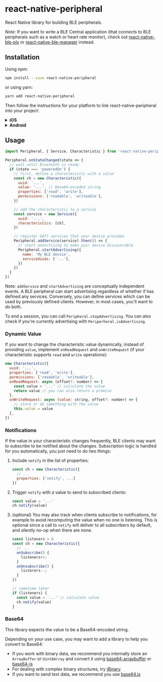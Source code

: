# react-native-peripheral

React Native library for building BLE peripherals.

_Note:_ If you want to write a BLE Central application (that connects to BLE peripherals such as a watch or heart rate monitor), check out [react-native-ble-plx](https://github.com/Polidea/react-native-ble-plx/) or [react-native-ble-manager](https://github.com/innoveit/react-native-ble-manager/) instead.

## Installation

Using npm:

```sh
npm install --save react-native-peripheral
```

or using yarn:

```sh
yarn add react-native-peripheral
```

Then follow the instructions for your platform to link react-native-peripheral into your project:

<details>
  <summary><b>iOS</b></summary>

#### React Native 0.60 and above

Linking is automatic. Just run `pod install` in the `ios` directory.

#### React Native 0.59 and below

Run `react-native link react-native-peripheral` to link the react-native-peripheral library.

If you're still managing dependencies through Xcode projects, or if the above didn't work:

1. In XCode, in the project navigator, right click `Libraries` ➜ `Add Files to [your project's name]`
2. Go to `node_modules` ➜ `react-native-peripheral` and add `RnBlePeripheral.xcodeproj`
3. In XCode, in the project navigator, select your project. Add `libRnBlePeripheral.a` to your project's `Build Phases` ➜ `Link Binary With Libraries`
4. Run your project (`Cmd+R`)

</details>

<details>
  <summary><b>Android</b></summary>

Android support is not implemented yet.

<!-- #### React Native 0.60 and above

Linking is automatic in React Native >=0.60. Nothing to be done here.

#### React Native 0.59 and below

Run `react-native link react-native-peripheral` to link the react-native-peripheral library.

If the above didn't work:

1. Open up `android/app/src/main/java/[...]/MainApplication.java`
  - Add `import com.reactnative.bleperipheral.RnBlePeripheralPackage;` to the imports at the top of the file
  - Add `new RnBlePeripheralPackage()` to the list returned by the `getPackages()` method
2. Append the following lines to `android/settings.gradle`:
    ```
    include ':react-native-peripheral'
    project(':react-native-peripheral').projectDir = new File(rootProject.projectDir,   '../node_modules/react-native-peripheral/android')
    ```
3. Insert the following lines inside the dependencies block in `android/app/build.gradle`:
    ```
      compile project(':react-native-peripheral')
    ``` -->

</details>

## Usage

```js
import Peripheral, { Service, Characteristic } from 'react-native-peripheral'

Peripheral.onStateChanged(state => {
  // wait until Bluetooth is ready
  if (state === 'poweredOn') {
    // first, define a characteristic with a value
    const ch = new Characteristic({
      uuid: '...',
      value: '...', // Base64-encoded string
      properties: ['read', 'write'],
      permissions: ['readable', 'writeable'],
    })

    // add the characteristic to a service
    const service = new Service({
      uuid: '...',
      characteristics: [ch],
    })

    // register GATT services that your device provides
    Peripheral.addService(service).then(() => {
      // start advertising to make your device discoverable
      Peripheral.startAdvertising({
        name: 'My BLE device',
        serviceUuids: ['...'],
      })
    })
  }
})
```

Note: `addService` and `startAdvertising` are conceptually independent events. A BLE peripheral can start advertising regardless of whether if has defined any services. Conversely, you can define services which can be used by previously defined clients. However, in most cases, you'll want to do both.

To end a session, you can call `Peripheral.stopAdvertising`. You can also check if you're currently advertising with `Periperheral.isAdvertising`.

### Dynamic Value

If you want to change the characteristic value dynamically, instead of providing `value`, implement `onReadRequest` and `onWriteRequest` (if your characteristic supports `read` and `write` operations):

```js
new Characteristic({
  uuid: '...',
  properties: ['read', 'write'],
  permissions: ['readable', 'writeable'],
  onReadRequest: async (offset?: number) => {
    const value = '...' // calculate the value
    return value // you can also return a promise
  },
  onWriteRequest: async (value: string, offset?: number) => {
    // store or do something with the value
    this.value = value
  },
})
```

### Notifications

If the value in your characteristic changes frequently, BLE clients may want to subscribe to be notified about the changes. Subscription logic is handled for you automatically, you just need to do two things:

1. Include `notify` in the list of properties:

   ```js
   const ch = new Characteristic({
     // ...
     properties: ['notify', ...]
   })
   ```

2. Trigger `notify` with a value to send to subscribed clients:

   ```js
   const value = '...'
   ch.notify(value)
   ```

3. (optional) You may also track when clients subscribe to notifications, for example to avoid recomputing the value when no one is listening. This is optional since a call to `notify` will deliver to all subscribers by default, and silently no-op when there are none.

   ```js
   const listeners = 0
   const ch = new Characteristic({
     // ...
     onSubscribe() {
       listeners++;
     }
     onUnsubscribe() {
       listerers--;
     }
   })

   // sometime later
   if (listeners) {
     const value = '...' // calculate value
     ch.notify(value)
   }
   ```

### Base64

This library expects the value to be a Base64-encoded string.

Depending on your use case, you may want to add a library to help you convert to Base64:

- If you work with binary data, we recommend you internally store an `ArrayBuffer` or `Uint8Array` and convert it using [base64-arraybuffer](https://www.npmjs.com/package/base64-arraybuffer) or [base64-js](https://www.npmjs.com/package/base64-js)
- For dealing with complex binary structures, try [jBinary](https://github.com/jDataView/jBinary)
- If you want to send text data, we recommend you use [base64.js](https://www.npmjs.com/package/js-base64)

